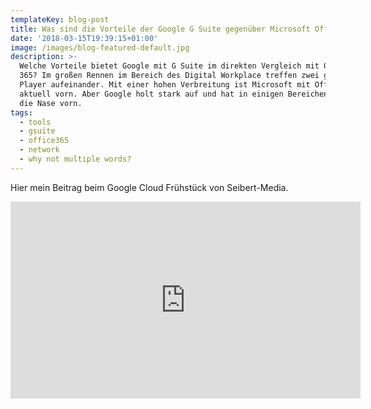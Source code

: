 ```yaml
---
templateKey: blog-post
title: Was sind die Vorteile der Google G Suite gegenüber Microsoft Office 365?
date: '2018-03-15T19:39:15+01:00'
image: /images/blog-featured-default.jpg
description: >-
  Welche Vorteile bietet Google mit G Suite im direkten Vergleich mit Office
  365? Im großen Rennen im Bereich des Digital Workplace treffen zwei große
  Player aufeinander. Mit einer hohen Verbreitung ist Microsoft mit Office 365
  aktuell vorn. Aber Google holt stark auf und hat in einigen Bereichen bereits
  die Nase vorn. 
tags:
  - tools
  - gsuite
  - office365
  - network
  - why not multiple words?
---
```

Hier mein Beitrag beim Google Cloud Frühstück von Seibert-Media. 

<iframe width="560" height="315" src="https://www.youtube-nocookie.com/embed/sC2XCxBErnc" frameborder="0" allow="autoplay; encrypted-media" allowfullscreen></iframe>
